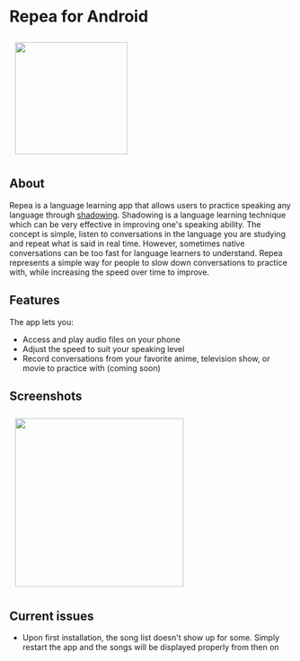 # Repea for Android

<img align="left" src="https://user-images.githubusercontent.com/86330277/137247388-a2aeaf02-abd2-4df6-bd0f-18458e5c0c17.png" align="left"
width="200" hspace="10" vspace="10">
<br clear="left"/>

## About
Repea is a language learning app that allows users to practice speaking any language through [shadowing](https://en.wikipedia.org/wiki/Speech_shadowing). Shadowing is a language learning technique which can be very effective in improving one's speaking ability. The concept is simple, listen to conversations in the language you are studying and repeat what is said in real time. However, sometimes native conversations can be too fast for language learners to understand. Repea represents a simple way for people to slow down conversations to practice with, while increasing the speed over time to improve.

## Features
The app lets you:
- Access and play audio files on your phone
- Adjust the speed to suit your speaking level
- Record conversations from your favorite anime, television show, or movie to practice with (coming soon)

## Screenshots
[<img align="left" src="https://user-images.githubusercontent.com/86330277/137248493-bdfd52cd-8cb1-40cf-adcf-5ea34e9635ad.jpg" align="left"
width="300"
    hspace="10" vspace="10">](/readme/Wallabag%20Reading%20List.png)
    <br clear="left"/>
 
## Current issues
- Upon first installation, the song list doesn't show up for some. Simply restart the app and the songs will be displayed properly from then on
